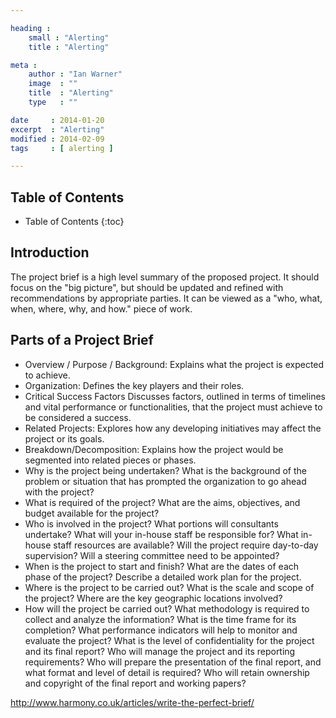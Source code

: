 ```yaml
---

heading :
    small : "Alerting"
    title : "Alerting"

meta :
    author : "Ian Warner"
    image  : ""
    title  : "Alerting"
    type   : ""

date     : 2014-01-20
excerpt  : "Alerting"
modified : 2014-02-09
tags     : [ alerting ]

---
```


## Table of Contents
* Table of Contents
{:toc}

## Introduction

The project brief is a high level summary of the proposed project. It
should focus on the "big picture", but should be updated and refined with
recommendations by appropriate parties. It can be viewed as a "who, what, when,
where, why, and how." piece of work.

## Parts of a Project Brief
* Overview / Purpose / Background:
    Explains what the project is expected to achieve.
* Organization:
    Defines the key players and their roles.
* Critical Success Factors
    Discusses factors, outlined in terms of timelines and vital performance or
    functionalities, that the project must achieve to be considered a success.
* Related Projects:
    Explores how any developing initiatives may affect the project or its goals.
* Breakdown/Decomposition:
    Explains how the project would be segmented into related pieces or phases.
* Why is the project being undertaken?
    What is the background of the problem or situation that has prompted the
    organization to go ahead with the project?
* What is required of the project?
    What are the aims, objectives, and budget available for the project?
* Who is involved in the project?
    What portions will consultants undertake? What will your in-house staff be
    responsible for? What in-house staff resources are available? Will the
    project require day-to-day supervision? Will a steering committee need to
    be appointed?
* When is the project to start and finish?
    What are the dates of each phase of the project? Describe a detailed work
    plan for the project.
* Where is the project to be carried out?
    What is the scale and scope of the project? Where are the key geographic
    locations involved?
* How will the project be carried out?
    What methodology is required to collect and analyze the information?
    What is the time frame for its completion? What performance indicators
    will help to monitor and evaluate the project? What is the level of
    confidentiality for the project and its final report? Who will manage
    the project and its reporting requirements? Who will prepare the presentation
    of the final report, and what format and level of detail is required?
    Who will retain ownership and copyright of the final report and working papers?

[Project Brief]:http://www.techrepublic.com/article/help-for-writing-a-project-brief

http://www.harmony.co.uk/articles/write-the-perfect-brief/